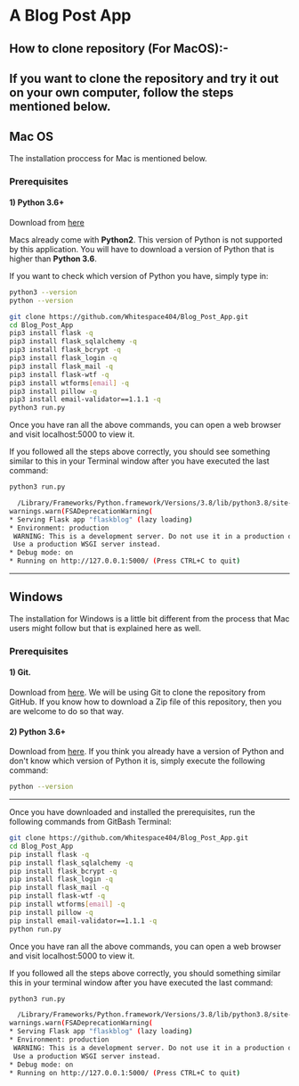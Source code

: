 # A Blog Post App

## How to clone repository (For MacOS):-
If you want to clone the repository and try it 
out on your own computer, follow the steps 
mentioned below.
---

## Mac OS 
The installation proccess for Mac is 
mentioned below.

### Prerequisites

#### 1) Python 3.6+
Download from [here](https://www.python.org/)

Macs already come with **Python2**. This version of Python is not supported by this application.
You will have to download a version of Python that is higher than __Python 3.6__. 

If you want to check which version of Python you have, simply type in:

```bash
python3 --version
python --version
```

```bash
git clone https://github.com/Whitespace404/Blog_Post_App.git
cd Blog_Post_App
pip3 install flask -q
pip3 install flask_sqlalchemy -q
pip3 install flask_bcrypt -q
pip3 install flask_login -q
pip3 install flask_mail -q
pip3 install flask-wtf -q
pip3 install wtforms[email] -q
pip3 install pillow -q
pip3 install email-validator==1.1.1 -q
python3 run.py
```

Once you have ran all the above commands,
 you can open a web browser and visit
  localhost:5000 to view it. 
  
  If you followed all the steps above correctly,
  you should see something similar to this in your Terminal 
  window after you have executed the last command:
  
  ```bash
python3 run.py

    /Library/Frameworks/Python.framework/Versions/3.8/lib/python3.8/site-packages/flask_sqlalchemy/__init__.py:833: FSADeprecationWarning: SQLALCHEMY_TRACK_MODIFICATIONS adds significant overhead and will be disabled by default in the future.  Set it to True or False to suppress this warning.
  warnings.warn(FSADeprecationWarning(
 * Serving Flask app "flaskblog" (lazy loading)
 * Environment: production
   WARNING: This is a development server. Do not use it in a production deployment.
   Use a production WSGI server instead.
 * Debug mode: on
 * Running on http://127.0.0.1:5000/ (Press CTRL+C to quit)  
```


---
## Windows
The installation for Windows is a little
bit different from the process that Mac users might follow
but that is explained here as well.
### Prerequisites

#### 1) Git.
Download from [here](https://git-scm.com/downloads).
We will be using Git to clone the repository 
from GitHub. If you know how to download a Zip file
of this repository, then you are welcome to do so that way.

#### 2) Python 3.6+
Download from [here](https://www.python.org/).
If you think you already have a version of Python and don't know which version of Python it is, simply execute the following command:
```bash
python --version
```

---

Once you have downloaded and installed the prerequisites, run the following commands from GitBash Terminal:

```bash
git clone https://github.com/Whitespace404/Blog_Post_App.git
cd Blog_Post_App
pip install flask -q
pip install flask_sqlalchemy -q
pip install flask_bcrypt -q
pip install flask_login -q
pip install flask_mail -q
pip install flask-wtf -q
pip install wtforms[email] -q
pip install pillow -q
pip install email-validator==1.1.1 -q
python run.py
```

Once you have ran all the above commands,
 you can open a web browser and visit
  localhost:5000 to view it. 
  
  If you followed all the steps above correctly,
  you should something similar this in your terminal 
  window after you have executed the last command:
  
  ```bash
python3 run.py

    /Library/Frameworks/Python.framework/Versions/3.8/lib/python3.8/site-packages/flask_sqlalchemy/__init__.py:833: FSADeprecationWarning: SQLALCHEMY_TRACK_MODIFICATIONS adds significant overhead and will be disabled by default in the future.  Set it to True or False to suppress this warning.
  warnings.warn(FSADeprecationWarning(
 * Serving Flask app "flaskblog" (lazy loading)
 * Environment: production
   WARNING: This is a development server. Do not use it in a production deployment.
   Use a production WSGI server instead.
 * Debug mode: on
 * Running on http://127.0.0.1:5000/ (Press CTRL+C to quit)  
```
